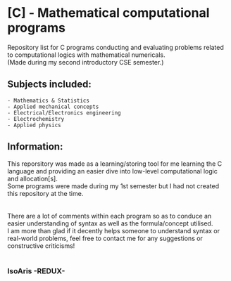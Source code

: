 # [C] - Mathematical computational programs
Repository list for C programs conducting and evaluating problems related to computational logics with mathematical numericals.<br>
(Made during my second introductory CSE semester.)

## Subjects included:
    - Mathematics & Statistics
    - Applied mechanical concepts
    - Electrical/Electronics engineering
    - Electrochemistry
    - Applied physics

<h2> Information: </h2>
This reporsitory was made as a learning/storing tool for me learning the C language and providing an easier dive into low-level computational logic and allocation[s].
<br>Some programs were made during my 1st semester but I had not created this repository at the time.<br><br>
<br>There are a lot of comments within each program so as to conduce an easier understanding of syntax as well as the formula/concept utilised.<br>
I am more than glad if it decently helps someone to understand syntax or real-world problems, feel free to contact me for any suggestions or constructive criticisms!<br><br>

<h3>IsoAris -REDUX-</h3>
